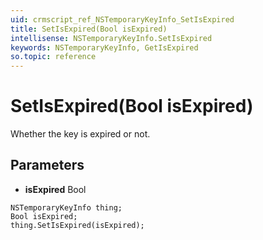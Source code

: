 ```yaml
---
uid: crmscript_ref_NSTemporaryKeyInfo_SetIsExpired
title: SetIsExpired(Bool isExpired)
intellisense: NSTemporaryKeyInfo.SetIsExpired
keywords: NSTemporaryKeyInfo, GetIsExpired
so.topic: reference
---
```


# SetIsExpired(Bool isExpired)

Whether the key is expired or not.

## Parameters

* **isExpired** Bool

```crmscript
NSTemporaryKeyInfo thing;
Bool isExpired;
thing.SetIsExpired(isExpired);
```

